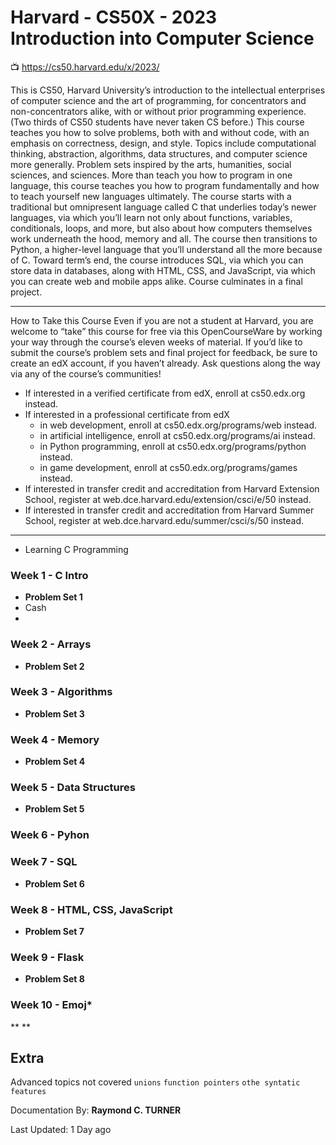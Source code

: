 # Harvard - CS50X - 2023 Introduction into Computer Science 

📺 <https://cs50.harvard.edu/x/2023/>

This is CS50, Harvard University’s introduction to the intellectual enterprises of computer science and the art of programming, for concentrators and non-concentrators alike, with or without prior programming experience. (Two thirds of CS50 students have never taken CS before.) This course teaches you how to solve problems, both with and without code, with an emphasis on correctness, design, and style. Topics include computational thinking, abstraction, algorithms, data structures, and computer science more generally. Problem sets inspired by the arts, humanities, social sciences, and sciences. More than teach you how to program in one language, this course teaches you how to program fundamentally and how to teach yourself new languages ultimately. The course starts with a traditional but omnipresent language called C that underlies today’s newer languages, via which you’ll learn not only about functions, variables, conditionals, loops, and more, but also about how computers themselves work underneath the hood, memory and all. The course then transitions to Python, a higher-level language that you’ll understand all the more because of C. Toward term’s end, the course introduces SQL, via which you can store data in databases, along with HTML, CSS, and JavaScript, via which you can create web and mobile apps alike. Course culminates in a final project.

---

How to Take this Course
Even if you are not a student at Harvard, you are welcome to “take” this course for free via this OpenCourseWare by working your way through the course’s eleven weeks of material. If you’d like to submit the course’s problem sets and final project for feedback, be sure to create an edX account, if you haven’t already. Ask questions along the way via any of the course’s communities!

* If interested in a verified certificate from edX, enroll at cs50.edx.org instead.
* If interested in a professional certificate from edX
    * in web development, enroll at cs50.edx.org/programs/web instead.
    * in artificial intelligence, enroll at cs50.edx.org/programs/ai instead.
    * in Python programming, enroll at cs50.edx.org/programs/python instead.
    * in game development, enroll at cs50.edx.org/programs/games instead.
* If interested in transfer credit and accreditation from Harvard Extension School, register at web.dce.harvard.edu/extension/csci/e/50 instead.
* If interested in transfer credit and accreditation from Harvard Summer School, register at web.dce.harvard.edu/summer/csci/s/50 instead.

---

* Learning C Programming

### Week 1 - C Intro
* **Problem Set 1**
* Cash
* 



### Week 2 - Arrays
- **Problem Set 2**






### Week 3 - Algorithms
- **Problem Set 3**


### Week 4 - Memory
- **Problem Set 4**


### Week 5 - Data Structures
- **Problem Set 5**


### Week 6 - Pyhon


### Week 7 - SQL
- **Problem Set 6**


### Week 8 - HTML, CSS, JavaScript
- **Problem Set 7**


### Week 9 - Flask
- **Problem Set 8**


### Week 10 - Emoj*
** 
**


## Extra 
Advanced topics not covered `unions` `function pointers` `othe syntatic features`

Documentation By: **Raymond C. TURNER**

Last Updated: 1 Day ago